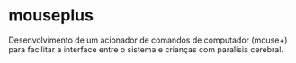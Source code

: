# mouseplus
Desenvolvimento de um acionador de comandos de computador (mouse+) para facilitar a interface entre o sistema e crianças com paralisia cerebral.
